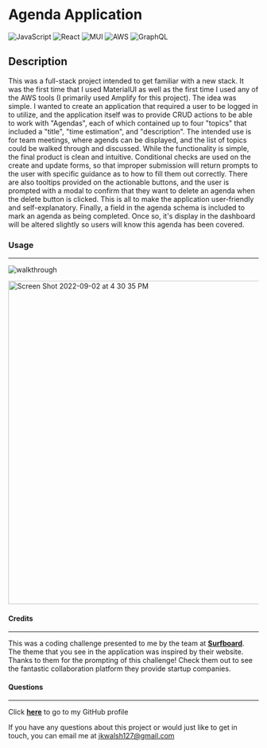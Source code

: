 # Agenda Application

![JavaScript](https://img.shields.io/badge/javascript-%23323330.svg?style=for-the-badge&logo=javascript&logoColor=%23F7DF1E)
![React](https://img.shields.io/badge/react-%2320232a.svg?style=for-the-badge&logo=react&logoColor=%2361DAFB)
![MUI](https://img.shields.io/badge/MUI-%230081CB.svg?style=for-the-badge&logo=mui&logoColor=white)
![AWS](https://img.shields.io/badge/AWS-%23FF9900.svg?style=for-the-badge&logo=amazon-aws&logoColor=white)
![GraphQL](https://img.shields.io/badge/-GraphQL-E10098?style=for-the-badge&logo=graphql&logoColor=white)

## Description
This was a full-stack project intended to get familiar with a new stack. It was the first time that I used MaterialUI as well as the first time I used any of the AWS tools (I primarily used Amplify for this project). The idea was simple. I wanted to create an application that required a user to be logged in to utilize, and the application itself was to provide CRUD actions to be able to work with "Agendas", each of which contained up to four "topics" that included a "title", "time estimation", and "description". The intended use is for team meetings, where agends can be displayed, and the list of topics could be walked through and discussed. While the functionality is simple, the final product is clean and intuitive. Conditional checks are used on the create and update forms, so that improper submission will return prompts to the user with specific guidance as to how to fill them out correctly. There are also tooltips provided on the actionable buttons, and the user is prompted with a modal to confirm that they want to delete an agenda when the delete button is clicked. This is all to make the application user-friendly and self-explanatory. Finally, a field in the agenda schema is included to mark an agenda as being completed. Once so, it's display in the dashboard will be altered slightly so users will know this agenda has been covered. 

### Usage
---

![walkthrough](https://user-images.githubusercontent.com/101354032/182737435-a6899a66-4ad9-4acd-92e4-868c5a005bdd.gif)

<img width="651" alt="Screen Shot 2022-09-02 at 4 30 35 PM" src="https://user-images.githubusercontent.com/101354032/188246241-2b592698-83ae-4fd6-a4f9-ca017dd78ff2.png">


#### Credits
---
This was a coding challenge presented to me by the team at <a href="https://www.surfboard.team/" target="_blank">**Surfboard**<a>. The theme that you see in the application was inspired by their website. Thanks to them for the prompting of this challenge! Check them out to see the fantastic collaboration platform they provide startup companies.

#### Questions
---
Click <a href="https://github.com/jkwalsh127" target="_blank">**here**<a> to go to my GitHub profile

If you have any questions about this project or would just like to get in touch, you can email me at <a href="mailto:jkwalsh127@gmail.com" target="_blank">jkwalsh127@gmail.com</a>

